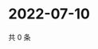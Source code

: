 # 2022-07-10

共 0 条

<!-- BEGIN WEIBO -->
<!-- 最后更新时间 Sun Jul 10 2022 09:50:06 GMT+0800 (China Standard Time) -->

<!-- END WEIBO -->
